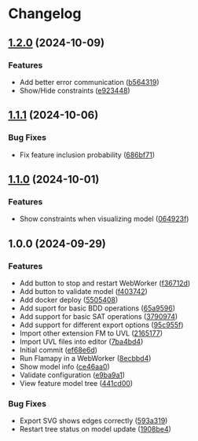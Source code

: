 # Changelog

## [1.2.0](https://github.com/sebasruii/flamapy-ide/compare/v1.1.1...v1.2.0) (2024-10-09)


### Features

* Add better error communication ([b564319](https://github.com/sebasruii/flamapy-ide/commit/b564319ee7edb7221c4ad30334bca06cbed2a466))
* Show/Hide constraints ([e923448](https://github.com/sebasruii/flamapy-ide/commit/e9234489b6109133d1998f77acebc4f1dd8116d7))

## [1.1.1](https://github.com/sebasruii/flamapy-ide/compare/v1.1.0...v1.1.1) (2024-10-06)


### Bug Fixes

* Fix feature inclusion probability ([686bf71](https://github.com/sebasruii/flamapy-ide/commit/686bf7136e69b56fc090b4e1fa9aadbacf577542))

## [1.1.0](https://github.com/sebasruii/flamapy-ide/compare/v1.0.0...v1.1.0) (2024-10-01)


### Features

* Show constraints when visualizing model ([064923f](https://github.com/sebasruii/flamapy-ide/commit/064923ff6cfcf541cc7fa72f4d28789981634355))

## 1.0.0 (2024-09-29)


### Features

* Add button to stop and restart WebWorker ([f36712d](https://github.com/sebasruii/flamapy-ide/commit/f36712d2ad8da60801db5d4bca8a17968871e7dd))
* Add button to validate model ([f403742](https://github.com/sebasruii/flamapy-ide/commit/f40374217db7a6510f22d4645beaea877f8c2247))
* Add docker deploy ([5505408](https://github.com/sebasruii/flamapy-ide/commit/550540846a1afc5b85ba327604cbebd2ff1d0112))
* Add suport for basic BDD operations ([65a9596](https://github.com/sebasruii/flamapy-ide/commit/65a9596fa8d6a04e14e52f334d149cc74cb1ba8c))
* Add support for basic SAT operations ([3790974](https://github.com/sebasruii/flamapy-ide/commit/37909748c04296c9e273e2099cb0c11dc7c9bc17))
* Add support for different export options ([95c955f](https://github.com/sebasruii/flamapy-ide/commit/95c955ffe4d88937d4dad9beb7de3d27bfa76a60))
* Import other extension FM to UVL ([2165177](https://github.com/sebasruii/flamapy-ide/commit/2165177df86c28bd8d26d76374a7853a0478cee5))
* Import UVL files into editor ([7ba4bd4](https://github.com/sebasruii/flamapy-ide/commit/7ba4bd43417bf54f5caaf9fa324edbff6111f2a1))
* Initial commit ([ef68e6d](https://github.com/sebasruii/flamapy-ide/commit/ef68e6de9aef4b598b394d2f2adbd5b352d408b6))
* Run Flamapy in a WebWorker ([8ecbbd4](https://github.com/sebasruii/flamapy-ide/commit/8ecbbd4e60cd4b5c796888ab1059a0d44433c2e1))
* Show model info ([ce46aa0](https://github.com/sebasruii/flamapy-ide/commit/ce46aa09fe02e8896589cc61921daf6c36cb3653))
* Validate configuration ([e9ba9a1](https://github.com/sebasruii/flamapy-ide/commit/e9ba9a140004a7357b9d854169d72cce4a65cdf0))
* View feature model tree ([441cd00](https://github.com/sebasruii/flamapy-ide/commit/441cd00aa302a833763248c8f8d34e42e8af71cf))


### Bug Fixes

* Export SVG shows edges correctly ([593a319](https://github.com/sebasruii/flamapy-ide/commit/593a319c2574d273bb0d23ddb555e7f829424d68))
* Restart tree status on model update ([1908be4](https://github.com/sebasruii/flamapy-ide/commit/1908be499ace45bd9e3beb003e491a433707667e))
